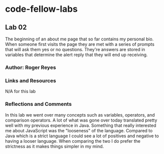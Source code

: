 # code-fellow-labs

## Lab 02

The beginning of an about me page that so far contains my personal bio. When someone first visits the page they are met with a series of prompts that will ask them yes or no questions. They're answers are stored in variables that determine the alert reply that they will end up receiving.

### Author: Roger Reyes

### Links and Resources

N/A for this lab

### Reflections and Comments

In this lab we went over many concepts such as variables, operators, and comparison operators. A lot of what was gone over today translated pretty well with my previous experience in Java. Something that really interested me about JavaScript was the "looseness" of the language. Compared to Java which is a strict language I could see a lot of positives and negative to having a looser language. When comparing the two I do prefer the strictness as it makes things simpler in my mind.